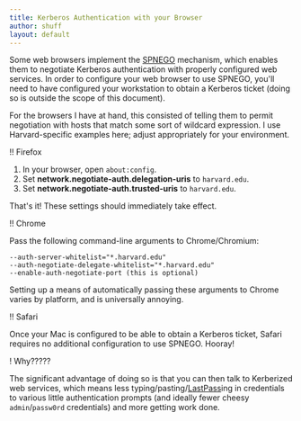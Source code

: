 ```yaml
---
title: Kerberos Authentication with your Browser
author: shuff
layout: default
---
```


Some web browsers implement the [SPNEGO](http://en.wikipedia.org/wiki/SPNEGO) mechanism, which enables them to negotiate Kerberos authentication with properly configured web services. In order to configure your web browser to use SPNEGO, you'll need to have configured your workstation to obtain a Kerberos ticket (doing so is outside the scope of this document).

For the browsers I have at hand, this consisted of telling them to permit negotiation with hosts that match some sort of wildcard expression.  I use Harvard-specific examples here; adjust appropriately for your environment.

!! Firefox

1. In your browser, open `about:config`.
1. Set **network.negotiate-auth.delegation-uris** to `harvard.edu`.
1. Set **network.negotiate-auth.trusted-uris** to `harvard.edu`.

That's it! These settings should immediately take effect.

!! Chrome

Pass the following command-line arguments to Chrome/Chromium:

    --auth-server-whitelist="*.harvard.edu"
    --auth-negotiate-delegate-whitelist="*.harvard.edu"
    --enable-auth-negotiate-port (this is optional)

Setting up a means of automatically passing these arguments to Chrome varies by platform, and is universally annoying.

!! Safari

Once your Mac is configured to be able to obtain a Kerberos ticket, Safari requires no additional configuration to use SPNEGO.  Hooray!

! Why?????

The significant advantage of doing so is that you can then talk to Kerberized web services, which means less typing/pasting/[LastPass](https://lastpass.com/)ing in credentials to various little authentication prompts (and ideally fewer cheesy `admin`/`passw0rd` credentials) and more getting work done.
